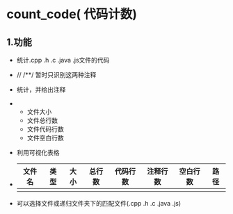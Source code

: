 # count_code( 代码计数)

## 1.功能

- 统计.cpp .h .c .java .js文件的代码
- // /**/ 暂时只识别这两种注释
- 统计，并给出注释
- - 文件大小
  - 文件总行数
  - 文件代码行数
  - 文件空白行数

- 利用可视化表格

- | 文件名 | 类型 | 大小 | 总行数 | 代码行数 | 注释行数 | 空白行数 | 路径 |
  | ------ | ---- | ---- | ------ | -------- | -------- | -------- | ---- |
  |        |      |      |        |          |          |          |      |

- 可以选择文件或递归文件夹下的匹配文件(.cpp .h .c .java .js)

